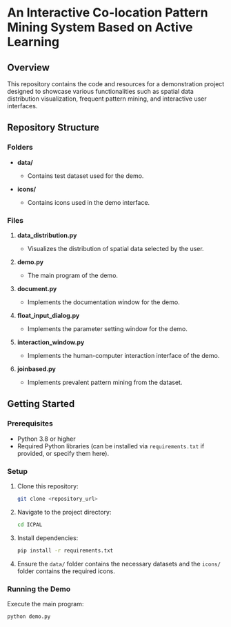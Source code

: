 # An Interactive Co-location Pattern Mining System Based on Active Learning

## Overview
This repository contains the code and resources for a demonstration project designed to showcase various functionalities such as spatial data distribution visualization, frequent pattern mining, and interactive user interfaces.

## Repository Structure

### Folders
- **data/**
  - Contains test dataset used for the demo.

- **icons/**
  - Contains icons used in the demo interface.

### Files

1. **data_distribution.py**
   - Visualizes the distribution of spatial data selected by the user.

2. **demo.py**
   - The main program of the demo.

3. **document.py**
   - Implements the documentation window for the demo.

4. **float_input_dialog.py**
   - Implements the parameter setting window for the demo.

5. **interaction_window.py**
   - Implements the human-computer interaction interface of the demo.

6. **joinbased.py**
   - Implements prevalent pattern mining from the dataset.

## Getting Started

### Prerequisites
- Python 3.8 or higher
- Required Python libraries (can be installed via `requirements.txt` if provided, or specify them here).

### Setup
1. Clone this repository:
   ```bash
   git clone <repository_url>
   ```

2. Navigate to the project directory:
   ```bash
   cd ICPAL
   ```

3. Install dependencies:
   ```bash
   pip install -r requirements.txt
   ```

4. Ensure the `data/` folder contains the necessary datasets and the `icons/` folder contains the required icons.

### Running the Demo
Execute the main program:
```bash
python demo.py
```

